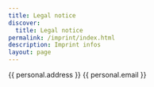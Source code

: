 ```yaml
---
title: Legal notice
discover:
  title: Legal notice
permalink: /imprint/index.html
description: Imprint infos
layout: page
---
```


{{ personal.address }}
{{ personal.email }}